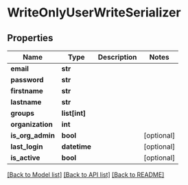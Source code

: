 # WriteOnlyUserWriteSerializer

## Properties
Name | Type | Description | Notes
------------ | ------------- | ------------- | -------------
**email** | **str** |  | 
**password** | **str** |  | 
**firstname** | **str** |  | 
**lastname** | **str** |  | 
**groups** | **list[int]** |  | 
**organization** | **int** |  | 
**is_org_admin** | **bool** |  | [optional] 
**last_login** | **datetime** |  | [optional] 
**is_active** | **bool** |  | [optional] 

[[Back to Model list]](../README.md#documentation-for-models) [[Back to API list]](../README.md#documentation-for-api-endpoints) [[Back to README]](../README.md)


